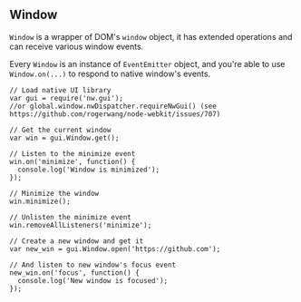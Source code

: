 ## Window

`Window` is a wrapper of DOM's `window` object, it has extended operations and can receive various window events.

Every `Window` is an instance of `EventEmitter` object, and you're able to use `Window.on(...)` to respond to native window's events.

    // Load native UI library
    var gui = require('nw.gui'); 
    //or global.window.nwDispatcher.requireNwGui() (see https://github.com/rogerwang/node-webkit/issues/707)
    
    // Get the current window
    var win = gui.Window.get();
    
    // Listen to the minimize event
    win.on('minimize', function() {
      console.log('Window is minimized');
    });
    
    // Minimize the window
    win.minimize();
    
    // Unlisten the minimize event
    win.removeAllListeners('minimize');
    
    // Create a new window and get it
    var new_win = gui.Window.open('https://github.com');
    
    // And listen to new window's focus event
    new_win.on('focus', function() {
      console.log('New window is focused');
    });